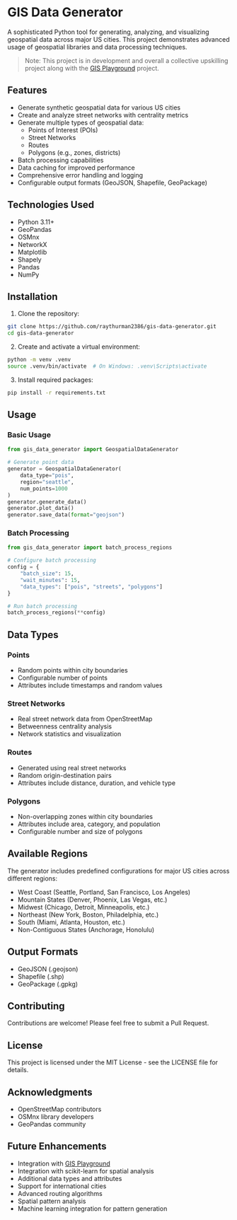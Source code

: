# GIS Data Generator

A sophisticated Python tool for generating, analyzing, and visualizing geospatial data across major US cities.
This project demonstrates advanced usage of geospatial libraries and data processing techniques.

> Note: This project is in development and overall a collective upskilling project along with the [GIS Playground](https://github.com/raythurman/gis-playground) project.

## Features

- Generate synthetic geospatial data for various US cities
- Create and analyze street networks with centrality metrics
- Generate multiple types of geospatial data:
    - Points of Interest (POIs)
    - Street Networks
    - Routes
    - Polygons (e.g., zones, districts)
- Batch processing capabilities
- Data caching for improved performance
- Comprehensive error handling and logging
- Configurable output formats (GeoJSON, Shapefile, GeoPackage)

## Technologies Used

- Python 3.11+
- GeoPandas
- OSMnx
- NetworkX
- Matplotlib
- Shapely
- Pandas
- NumPy

## Installation

1. Clone the repository:
```bash
git clone https://github.com/raythurman2386/gis-data-generator.git
cd gis-data-generator
```

2. Create and activate a virtual environment:
```bash
python -m venv .venv
source .venv/bin/activate  # On Windows: .venv\Scripts\activate
```

3. Install required packages:
```bash
pip install -r requirements.txt
```

## Usage

### Basic Usage

```python
from gis_data_generator import GeospatialDataGenerator

# Generate point data
generator = GeospatialDataGenerator(
    data_type="pois",
    region="seattle",
    num_points=1000
)
generator.generate_data()
generator.plot_data()
generator.save_data(format="geojson")
```

### Batch Processing

```python
from gis_data_generator import batch_process_regions

# Configure batch processing
config = {
    "batch_size": 15,
    "wait_minutes": 15,
    "data_types": ["pois", "streets", "polygons"]
}

# Run batch processing
batch_process_regions(**config)
```

## Data Types

### Points
- Random points within city boundaries
- Configurable number of points
- Attributes include timestamps and random values

### Street Networks
- Real street network data from OpenStreetMap
- Betweenness centrality analysis
- Network statistics and visualization

### Routes
- Generated using real street networks
- Random origin-destination pairs
- Attributes include distance, duration, and vehicle type

### Polygons
- Non-overlapping zones within city boundaries
- Attributes include area, category, and population
- Configurable number and size of polygons

## Available Regions

The generator includes predefined configurations for major US cities across different regions:

- West Coast (Seattle, Portland, San Francisco, Los Angeles)
- Mountain States (Denver, Phoenix, Las Vegas, etc.)
- Midwest (Chicago, Detroit, Minneapolis, etc.)
- Northeast (New York, Boston, Philadelphia, etc.)
- South (Miami, Atlanta, Houston, etc.)
- Non-Contiguous States (Anchorage, Honolulu)

## Output Formats

- GeoJSON (.geojson)
- Shapefile (.shp)
- GeoPackage (.gpkg)

## Contributing

Contributions are welcome! Please feel free to submit a Pull Request.

## License

This project is licensed under the MIT License - see the LICENSE file for details.

## Acknowledgments

- OpenStreetMap contributors
- OSMnx library developers
- GeoPandas community

## Future Enhancements

- Integration with [GIS Playground](https://github.com/raythurman/gis-playground)
- Integration with scikit-learn for spatial analysis
- Additional data types and attributes
- Support for international cities
- Advanced routing algorithms
- Spatial pattern analysis
- Machine learning integration for pattern generation
